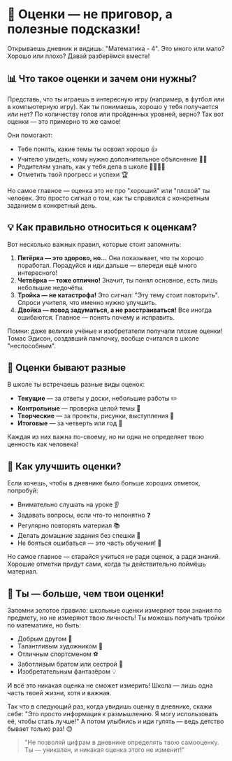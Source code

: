 # 🌟 Оценки — не приговор, а полезные подсказки!

Открываешь дневник и видишь: "Математика - 4". Это много или мало? Хорошо или плохо? Давай разберёмся вместе!

## 📊 Что такое оценки и зачем они нужны?

Представь, что ты играешь в интересную игру (например, в футбол или в компьютерную игру). Как ты понимаешь, хорошо у тебя получается или нет? По количеству голов или пройденных уровней, верно? Так вот оценки — это примерно то же самое!

Они помогают:
- Тебе понять, какие темы ты освоил хорошо 👍
- Учителю увидеть, кому нужно дополнительное объяснение 🧑🏫
- Родителям узнать, как у тебя дела в школе 👨👩👧👦
- Отметить твой прогресс и успехи 🏆

Но самое главное — оценка это не про "хороший" или "плохой" ты человек. Это просто сигнал о том, как ты справился с конкретным заданием в конкретный день.

## 💡 Как правильно относиться к оценкам?

Вот несколько важных правил, которые стоит запомнить:

1. **Пятёрка — это здорово, но...** Она показывает, что ты хорошо поработал. Порадуйся и иди дальше — впереди ещё много интересного!
2. **Четвёрка — тоже отлично!** Значит, ты понял основное, есть лишь небольшие недочёты.
3. **Тройка — не катастрофа!** Это сигнал: "Эту тему стоит повторить". Спроси учителя, что именно нужно улучшить.
4. **Двойка — повод задуматься, а не расстраиваться!** Все иногда ошибаются. Главное — понять почему и исправить.

Помни: даже великие учёные и изобретатели получали плохие оценки! Томас Эдисон, создавший лампочку, вообще считался в школе "неспособным".

## 🌈 Оценки бывают разные

В школе ты встречаешь разные виды оценок:
- **Текущие** — за ответы у доски, небольшие работы ✏️
- **Контрольные** — проверка целой темы 📝
- **Творческие** — за проекты, рисунки, выступления 🎨
- **Итоговые** — за четверть или год 🏁

Каждая из них важна по-своему, но ни одна не определяет твою ценность как человека!

## 🚀 Как улучшить оценки?

Если хочешь, чтобы в дневнике было больше хороших отметок, попробуй:
- Внимательно слушать на уроке 👂
- Задавать вопросы, если что-то непонятно ❓
- Регулярно повторять материал 📚
- Делать домашние задания без спешки 🏡
- Не бояться ошибаться — это часть обучения! 💪

Но самое главное — старайся учиться не ради оценок, а ради знаний. Хорошие отметки придут сами, когда ты действительно поймёшь материал.

## 💖 Ты — больше, чем твои оценки!

Запомни золотое правило: школьные оценки измеряют твои знания по предмету, но не измеряют твою личность! Ты можешь получать тройки по математике, но быть:
- Добрым другом 🤝
- Талантливым художником 🎨
- Отличным спортсменом ⚽
- Заботливым братом или сестрой 👫
- Изобретательным фантазёром 💡

И всё это никакая оценка не сможет измерить! Школа — лишь одна часть твоей жизни, хотя и важная.

Так что в следующий раз, когда увидишь оценку в дневнике, скажи себе: "Это просто информация к размышлению. Я могу использовать её, чтобы стать лучше!" А потом улыбнись и иди гулять — ведь детство бывает только раз! 😊

> "Не позволяй цифрам в дневнике определять твою самооценку. Ты — уникален, и никакая оценка этого не изменит!"